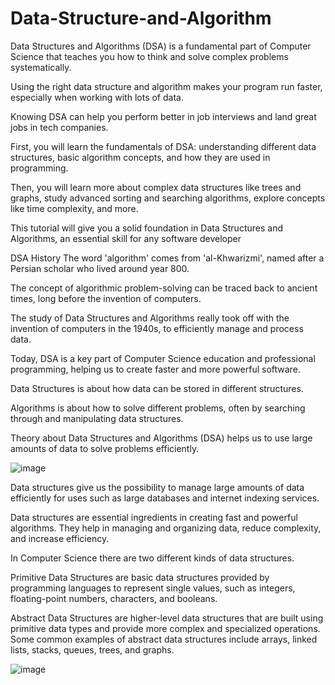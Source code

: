 # Data-Structure-and-Algorithm

Data Structures and Algorithms (DSA) is a fundamental part of Computer Science that teaches you how to think and solve complex problems systematically.

Using the right data structure and algorithm makes your program run faster, especially when working with lots of data.

Knowing DSA can help you perform better in job interviews and land great jobs in tech companies.


First, you will learn the fundamentals of DSA: understanding different data structures, basic algorithm concepts, and how they are used in programming.

Then, you will learn more about complex data structures like trees and graphs, study advanced sorting and searching algorithms, explore concepts like time complexity, and more.

This tutorial will give you a solid foundation in Data Structures and Algorithms, an essential skill for any software developer


DSA History
The word 'algorithm' comes from 'al-Khwarizmi', named after a Persian scholar who lived around year 800.

The concept of algorithmic problem-solving can be traced back to ancient times, long before the invention of computers.

The study of Data Structures and Algorithms really took off with the invention of computers in the 1940s, to efficiently manage and process data.

Today, DSA is a key part of Computer Science education and professional programming, helping us to create faster and more powerful software.



Data Structures is about how data can be stored in different structures.

Algorithms is about how to solve different problems, often by searching through and manipulating data structures.

Theory about Data Structures and Algorithms (DSA) helps us to use large amounts of data to solve problems efficiently.

![image](https://github.com/user-attachments/assets/095c3fe3-1615-4c9e-90cf-1023eb60cd79)


Data structures give us the possibility to manage large amounts of data efficiently for uses such as large databases and internet indexing services.

Data structures are essential ingredients in creating fast and powerful algorithms. They help in managing and organizing data, reduce complexity, and increase efficiency.


In Computer Science there are two different kinds of data structures.

Primitive Data Structures are basic data structures provided by programming languages to represent single values, such as integers, floating-point numbers, characters, and booleans.

Abstract Data Structures are higher-level data structures that are built using primitive data types and provide more complex and specialized operations. Some common examples of abstract data structures include arrays, linked lists, stacks, queues, trees, and graphs.


![image](https://github.com/user-attachments/assets/bdb5cb14-e397-409f-bbc6-c753f2109062)


